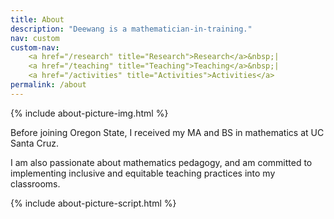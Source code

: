 ```yaml
---
title: About
description: "Deewang is a mathematician-in-training."  
nav: custom
custom-nav: 
    <a href="/research" title="Research">Research</a>&nbsp;|
    <a href="/teaching" title="Teaching">Teaching</a>&nbsp;|
    <a href="/activities" title="Activities">Activities</a>
permalink: /about
--- 
```


{% include about-picture-img.html %}

Before joining Oregon State, I received my MA and BS in mathematics at UC Santa Cruz. <!--[master's thesis](https://www.hse.ru/en/edu/vkr/296285338) -->

I am also passionate about mathematics pedagogy, and am committed to implementing inclusive and equitable teaching practices into my classrooms. 

{% include about-picture-script.html %}
